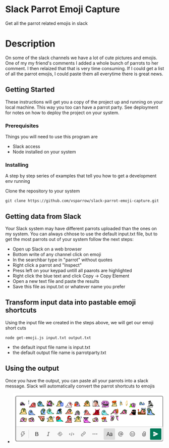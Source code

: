 # Slack Parrot Emoji Capture

Get all the parrot related emojis in slack

# Description

On some of the slack channels we have a lot of cute pictures and emojis. One of my my friend's comments I added a whole bunch of parrots to her comment. I then relaized that that is very time consuming. If I could get a list of all the parrot emojis, I could paste them all everytime there is great news.

## Getting Started

These instructions will get you a copy of the project up and running on your local machine. This way you too can have a parrot party. See deployment for notes on how to deploy the project on your system.

### Prerequisites

Things you will need to use this program are 
* Slack access
* Node installed on your system

### Installing

A step by step series of examples that tell you how to get a development env running

Clone the repository to your system
```
git clone https://github.com/vsparrow/slack-parrot-emoji-capture.git
```
## Getting data from Slack

Your Slack system may have different parrots uploaded than the ones on my system. You can always chhose to use the default input.txt file, but to get the most parrots out of your system follow the next steps:

* Open up Slack on a web browser
* Bottom write of any channel click on emoji
* In the searchbar type in "parrot" without quotes
* Right click a parrot and "Inspect"
* Press left on your keypad untill all paarots are highlighted
* Right click the blue text and click Copy -> Copy Element
* Open a new text file and paste the results 
* Save this file as input.txt or whatever name you prefer

## Transform input data into pastable emoji shortcuts 

Using the input file we created in the steps above, we will get our emoji short cuts

```
node get-emoji.js input.txt output.txt
```
* the default input file name is input.txt
* the default output file name is parrotparty.txt

## Using the output 

Once you have the output, you can paste all your parrots into a slack message. Slack will automatically convert the parrot shortcuts to emojis
* ![showing emojis in message on slack](images/slackemoji04.png)



